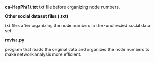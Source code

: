 **ca-HepPh(1).txt**
txt file before organizing node numbers.


**Other social dataset files (.txt)**

txt files after organizing the node numbers in the -undirected social data set.

**revise.py**

program that reads the original data and organizes the node numbers to make network analysis more efficient.
